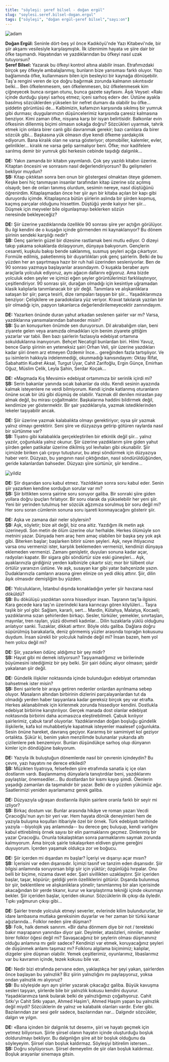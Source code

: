 ```yaml
---
title: "söyleşi: şeref bilsel - doğan ergül"
slug: "soylesi.seref.bilsel-dogan.ergul"
tags: ["söyleşi", "doğan ergül-şeref bilsel","sayı:on"]
---
```




![adam](/img/adam.jpg)


**Doğan Ergül:** Seninle dört-beş yıl önce Kadıköyü'nde Yazı Kitabevi'nde, bir
şiir akşamı vesilesiyle karşılaşmıştık. İlk izlenimim hayata ve şiire
dair bir öfke taşımandı. Hayatından ve yazdıklarından bu öfkeyi nasıl
uzak tutuyorsun?\
**Şeref Bilsel:** Yazarak bu öfkeyi kontrol altına alabilir insan.
Etrafımızdaki birçok şey öfkeyle ambalajlanmış; bunların bize yansıması
farklı oluyor. Yazı bağlamında öfke, kullanmasını bilen için besleyici
bir kaynağa dönüşebilir. Taş'a rengini veren de içe doğru bağırmak
zorunda kalmanın sıkıntısıdır belki... Ben öfkelenmesem, sen
öfkelenmesen, biz öfkelenmesek kim çiğneyecek bunca ısırgan otunu, bunca
gazete sayfasını. Âşık Veysel: «Rakı içinde durduğu şişeyi sarhoş etmez;
içeni sarhoş eder» der. Üstüne ayakla basılmış sözcüklerden yükselen bir
nefret dumanı da olabilir bu öfke... şiddetin görüntüsü de...
Kalbimizin, kafamızın karşısında sıkılmış bir yumruk gibi durması;
duygularımızın düşüncelerimiz karşısında çaresiz kalmasına benziyor.
Kimi zaman öfke, nisyana karşı bir isyan belirtisidir. Balkonlar evin
öfkesinin dillenmiş biçimi olmasın sokağa doğru? Sözcükleri uyarmak,
tahrik etmek için onlara birer canlı gibi davranmak gerekir; bazı
canlılara da birer sözcük gibi... Başkasına yük olmasın diye kendi
öfkeme yardakçılık ediyorum. Bana kiralık olan ne varsa gösteriyor;
otomobiller, kalemler, evler, gelinlikler... kiralık ne varsa gelip
sarmalıyor beni. Öfke; mor kadifelere sarılmış demir bir yumruk gibi
herkesin cebinde taşıdığı dalgınlık...

**DE:** Yakın zamanda bir kitabın yayımlandı. Çok şey yazıldı
kitabın üzerine. Kitaptan öncesini ve sonrasını nasıl
değerlendiriyorsun? Bu gelişmeleri bekliyor muydun?\
**ŞB:** Kitap çıktıktan sonra ben onun bir göstergesi olmaktan
öteye gidemem. Keşke beni hiç tanımayan insanlar tarafından kitap
üzerine söz açılmış olsaydı; ben de onları tanımış olurdum, sesimin
nereye, nasıl düştüğünü öğrenirdim. Kitaplaşmadan önce her şiir ayrı bir
kitaba açılan bir kapı gibi duruyordu içimde. Kitaplaşınca bütün
şiirlerin aslında bir şiirden kopmuş, kaçmış parçalar olduğunu
hissettim. Düştüğü yerde kalıyor her şiir... Düşmek için meyveler bile
olgunlaşmayı beklerken sözün neresinde bekleyeceğiz?

**DE:** Şiir üzerine yazdıklarında özellikle 90 sonrası şiire
yer açtığın görülüyor. Bu ilgi kendini de o kuşağın içinde görmenden mi
kaynaklanıyor? Bu dönem şiirinin sendeki karşılığı nedir?\
**ŞB:** Genç şairlerin güzel bir dizesine rastlamak beni mutlu
ediyor. O dizeyi takıp yakama sokaklarda dolaşıyorum, dünyaya bakıyorum.
Gençlerin cesareti, kuşkulu bakışı bende saklanmış, susmuş şeyleri açığa
çıkartıyor. Formüle edilmiş, paketlenmiş bir duyarlılıkları yok genç
şairlerin. Belki de bu yüzden her an şaşırtmaya hazır bir ruh hali
üzerinden sesleniyorlar. Ben de 90 sonrası yazmaya başlayanlar
arasındayım. O kuşakla beraber aynı araçlarla yolculuk ediyoruz, aynı
ağacın dallarını eğiyoruz. Ama bizde yolculuk eden şeyler ve içimizi
eğen şeyler görüntülerimizi farklılaştırıyor, çeşitlendiriyor. 90
sonrası şiir, durağan olmadığı için kesintiye uğramadan klasik
kalıplarla tanımlanacak bir şiir değil. Tanımlara ve alışkanlıklara
sataşan bir şiir; parça tesirli, dize rampaları taşıyan bir şiir...
Yaşadıklarımıza benziyor: Çelişkilere ve paradokslara yüz veriyor.
Kravat takılarak yazılan bir şiir olmadığı için, papyon takanlarca
değerlendirilemeyecektir zannındayım.

**DE:** Yazarken önünde duran yahut arkadan seslenen şairler
var mı? Varsa, yazdıklarına yansımalarından bahseder misin?\
**ŞB:** Şu an konuşurken önümde sen duruyorsun. Dil akrabalığım
olan, beni ziyarete gelen veya aramızda olmadıkları için benim ziyarete
gittiğim yazarlar var tabii. Ben bazı şairlerin fazlasıyla edebiyat
ortamına sokulduklarına inanıyorum. Behçet Necatigil bunlardan biri.
Hilmi Yavuz, bence Garip şiirinin en yeteneksiz şairi Orhan Veli, şiir
üzerine yazdıkları kadar şiiri önem arz etmeyen Özdemir İnce...
gereğinden fazla tartışılıyor. Ve şu isimlerin hakkıyla irdelenmediği,
okunmadığı kanısındayım: Oktay Rifat, Sabahattin Kudret Aksal, Turgut
Uyar, Cahit Zarifoğlu, Ergin Günçe, Emirhan Oğuz, Müslim Çelik, Leyla
Şahin, Serdar Koçak...

**DE:** «Magmada Kış Mevsimi» edebiyat ortamımıza bir serinlik
içirdi mi?\
**ŞB:** Serin bakanlar yanında sıcak bakanlar da oldu. Kendi
sesinin ayazında kalmak isteyenlere ne verdi bilmiyorum. Kendi içinde
katlanmış oturanların önüne sıcak bir ütü gibi düşmüş de olabilir.
Yazmak dil denilen mirastan pay almak değil, bu mirası çoğaltmaktır.
Başkalarına haddini bildirmek değil, kendimize yer göstermektir. Bir
şair yazdıklarıyla, yazmak istediklerinden lekeler taşıyabilir ancak.

**DE:** Şiir üzerine yazmak kalabalıkta olmayı gerektiriyor;
oysa şiir yazmak yalnız olmayı gerektirir. Seni şiire ve düzyazıya
getirip götüren raylarda nasıl bir sürtünme var?\
**ŞB:** Tiyatro gibi kalabalıkla gerçekleştirilen bir etkinlik
değil şiir... yalnız yazılır, çoğunlukla yalnız okunur. Şiir üzerine
yazdıklarım şiire giden yahut şiirden gelen patikalar üzerine dikilmiş
yol levhaları gibi okunabilir. Şiir içimizde biriken çalı çırpıyı
tutuşturur, bu ateşi söndürmek için düzyazıya haber verir. Düzyazı, bu
yangının nasıl çıktığından, nasıl söndürüldüğünden, geride kalanlardan
bahseder. Düzyazı şiire sürtünür, şiir kendine...



![yildiz](/img/sapkaliadam.jpg)


**DE:**
Şiir dışarıdan soru kabul etmez. Yazıldıktan sonra soru kabul eder.
Senin şiir yazarken kendine sorduğun sorular var mı?\
**ŞB:** Şiir bittikten sonra şairine soru soruyor galiba. Bir
sonraki şiire giden yollara doğru ipuçları fırlatıyor. Bir soru olarak
da yükselebilir her yeni şiir. Yeni bir yerinden tutulmuş her sözcük
ağzımıza sorulmuş bir soru değil mi? Her soru soran cümlenin sonuna soru
işareti konmayacağını gösterir şiir.

**DE:** Aşka ve zamana dair neler söylersin?\
**ŞB:** Aşk, söyletir; bize ait değil, biz ona aitiz. Yazdığım
ilk metin aşk üzerineydi. Son metin de ölüm üzerine olur herhalde.
Herkes ölümüyle son metnini yazar. Dünyada hem araç hem amaç olabilen
bir başka şey yok aşk gibi. Biterken başlar; başlarken bitirir süren
şeyleri. Aşk, neye ihtiyacınız varsa onu vermenizi ister, karşılık
beklemeden vermenizi, kendinizi dünyaya eklemeden vermenizi. Zamanı
genişletir, duyuları sonuna kadar açar, radyoları kapatır. Bir sigara
gibi söndürtür size eski güneşleri... Aşk, ayaklarınızla girdiğiniz
yerden kalbinizle çıkartır sizi; mor bir tülbent olur örtülür yaranızın
üstüne. Ve aşk, susayan kar gibi yatar bahçenizde yazın. Dudaklarınızla
camların arasına giren elinize on yedi dikiş attırır. Şiir, dilin âşık
olmasıdır demişliğim bu yüzden.

**DE:** Yolculukların, İstanbul dışında konakladığın yerler
şiir havzana nasıl döküldü?\
**ŞB:** Bu dökülüşü yazdıktan sonra hissediyor insan. Taşranın
taş'la ilgisini. Kara gecede kara taş'ın üzerindeki kara karıncayı gören
köylüleri... Taşra taşlık bir yol gibi: Sağlam, kararlı, sert... Mardin,
Kütahya, Malatya, Kocaeli; yazdıklarıma sızan şehirlerden birkaçı.
Sesler, türküler, yemekler, sınırtaşları, mayınlar, tren rayları, yüzü
dövmeli kadınlar... Dilin tuzaklarla yüklü olduğunu anlatıyor sanki.
Tuzaklar, dikkati arttırır. Böyle oldu galiba. Dağlara doğru süpürülmüş
barakalarla, deniz görmemiş yüzler arasında toprağın kokusunu duydum.
İnsan sürekli bir yolculuk halinde değil mi? İnsan bazen, hem yol hem
yolcu değil mi?

**DE:** Şiir, yazarken ödünç aldığımız bir şey midir?\
**ŞB:** Hayat gibi mi demek istiyorsun? Taşıyamadığımız ve
birilerinde büyümesini istediğimiz bir şey belki. Şiir şairi ödünç
alıyor olmasın; şairdir yakalanan şiir değil.

**DE:** Gündelik ilişkiler noktasında içinde bulunduğun
edebiyat ortamından bahsetmek ister misin?\
**ŞB:** Beni şairlerle bir araya getiren nedenler onlardan
ayrılmama sebep oluyor. Masaların altından birbirinin dizlerini
parçalayanlardan tut da olmadığı yerden haber taşıyanlara kadar gereksiz
birçok şey var etrafta. Herkes aklanabilmek için kirlenmek zorunda
hissediyor kendini. Dostlukla edebiyat birbirine karıştırılıyor. Gerçek
manada dost olanlar edebiyat noktasında birbirini daha acımasızca
eleştirebilmeli. Çabuk kırılıyor şairlerimiz, çabuk taraf oluyorlar.
Yazdıklarından doğan boşluğu gündelik ilişkilerle, kafa kol muhabbetiyle
kapatmak isteyenler maalesef çoğunlukta. Sesin önüne hareket, davranış
geçiyor. Kararmış bir samimiyet kol geziyor ortalıkta. Şükür ki, benim
yakın menzilimde bulunanlar yukarıda altı çizilenlere pek benzemiyor.
Bunları düşündükçe sarhoş olup dünyanın kimler için döndüğüne bakıyorum.

**DE:** Yazıyla ilk buluştuğun dönemlerde nasıl bir çevrenin
içindeydin? Bu çevre, yazı hayatını ne derece etkiledi?\
**ŞB:** Müzikten tiyatroya, felsefeden şiire etrafımda sanatla
iç içe olan dostlarım vardı. Başlanmamış dünyalarla tanıştırdılar beni,
yazdıklarımı paylaştılar, önemsediler... Bu dostlardan bir kısmı kayıp
şimdi. Ölenlerin yaşadığı zamanları da taşımalıdır bir yazar. Belki de o
yüzden yükümüz ağır. Saatlerimizi yeniden ayarlamamız gerek galiba.

**DE:** Düzyazıyla uğraşan dostlarınla ilişkin şairlere oranla
farklı bir seyir mi izliyor?\
**ŞB:** Birkaç dostum var. Bunlar arasında hikâye ve roman
yazarı Vecdi Çıracıoğlu'nun ayrı bir yeri var. Hem hayata dönük
deneyimleri hem de yazıyla buluşma koşulları itibariyle özel bir örnek.
Türk edebiyatı tarihinde yazıyla --biyolojik yaş anlamında-- bu derece
geç buluşup, kendi varlığını kabul ettirebilmiş örnek sayısı bir elin
parmaklarını geçmez. Dinlenmiş bir yazar Çıracıoğlu. Onunla
tokalaştıktan sonra parmaklarımı saymak zorunda kalmıyorum. Ama birçok
şairle tokalaşırken eldiven giyme gereğini duyuyorum. İçerden yaşamak
oldukça zor ve boğucu.

**DE:** Şiir içerden mi dışardan mı başlar? İçeriyi ve dışarıyı
açar mısın?\
**ŞB:** İçerisini var eden dışarısıdır. İçimizi tasnif ve
tanzim eden dışarısıdır. Şiir bilgisi anlamında soruyorsan bilgi şiir
için yüktür; özgünlüğü hırpalar. Onu belli bir biçime, nizama davet
eder. Şairi sivillikten uzaklaştırır. Şiir içeriden başlar, taşar,
köpürür; geldiği yerin özelliklerini götürür. Dışarıda bulunmuş bir
şiir, beklentilere ve alışkanlıklara yönelir; tanımlanmış bir alan
içerisinde akacağından bir yerde tıkanır, kurur ve karşılaştırma tekniği
içinde okunmayı bekler. Şiir içeriden başlar, içeriden okunur.
Sözcüklerin ilk çıkışı da öyledir. Tıpkı yağmurun çıkışı gibi...

**DE:** Şairler trende yolculuk etmeyi severler, evlerinde
kilim bulundururlar, bir idare lambasına mutlaka gereksinim duyarlar ve
her zaman bir türkü kanar ağızlarında... Folklor neden şiire düşman?\
**ŞB:** Folk, halk demek sanırım. «Bir daha dönmem diye bir not
/ terekteki bakır maşrapanın yanında» diyor şair. Deyimler, atasözleri,
ninniler, maniler birer folklor öğesi değil mi? Savaşacağınız bir
şeylerin olması düşmanınız olduğu anlamına mı gelir sadece? Kendinizi
var etmek, koruyacağınız şeyleri de düşünmek anlamı taşımaz mı? Folkloru
algılama biçimimiz; kalıplar, dizgeler şiire düşman olabilir. Yemek
çeşitlerimiz, oyunlarımız, libaslarımız var bu kavramın içinde, tezek
kokusu bile var.

**DE:** Nedir bizi etrafında pervane eden, yaklaştıkça her şeyi
yakan, şairlerden önce başlayan bu yalnızlık? Biz şiirin yalnızlığını mı
paylaşıyoruz, yoksa ondan yalnızlık mı alıyoruz?\
**ŞB:** Bu söyleşide ayrı ayrı şiirler yazarak çıkacağız
galiba. Büyük kavuşma sesleri taşıyan, şiirlerde bile bir yalnızlık
kokusu kendini duyurur. Yaşadıklarımıza tanık bularak belki de
yalnızlığımızı çoğaltıyoruz. Cahit Sıtkı'yı Cahit Sıtkı yapan, Ahmed
Haşim'i, Ahmed Haşim yapan bu yalnızlık değil miydi? Sözcüklerin de
yalnız ve kalabalık olanları vardır. Evler gibi. Bazılarından zar sesi
gelir sadece, bazılarından nar... Dalgındır sözcükler, dalgın ve yılgın.

**DE:** «Bana içinden bir dalgınlık tut desem», şiiri ve hayatı
geçmek için yetmez biliyorsun. Şiirle şiirsel olanın hayatın içinde
oluşturduğu boşluk doldurulmayı bekliyor. Bu dalgınlığın şiire ait bir
boşluk olduğunu da söyleyeyim. Şiirsel olan boşluk kaldırmaz. Söyleşiyi
bitirelim istersen...\
**ŞB:** Doğru söylüyorsun. Şiirsel demeyelim de şiir olan
boşluk kaldırmaz. Boşluk arayanlar sinemaya gitsin.
